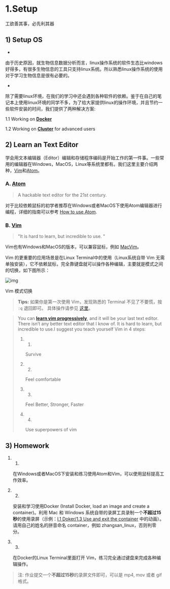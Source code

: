 # 1.Setup



工欲善其事，必先利其器

## 1) Setup OS

- 

  由于历史原因，就生物信息数据分析而言，linux操作系统的软件生态比windows好得多，有很多生物信息的工具只支持linux系统。所以熟悉linux操作系统的使用对于学习生物信息是很有必要的。

- 

  除了需要linux环境，在我们的学习中还会遇到各种软件的依赖。鉴于在自己的笔记本上使用linux环境的同学不多，为了给大家提供linux的操作环境，并且节约一些软件安装的时间，我们提供了两种解决方案:

1.1 Working on [**Docker**](https://book.ncrnalab.org/teaching/part-i.-basic-skills/1.setup/1.1.docker)

1.2 Working on [**Cluster**](https://book.ncrnalab.org/teaching/part-i.-basic-skills/1.setup/1.2-cluster) for advanced users

## 2) Learn an Text Editor

学会用文本编辑器（Editor）编辑和存储程序编码是开始工作的第一件事。一些常用的编辑器在Windows，MacOS，Linux等系统里都有。我们这里主要介绍两种，[Vim](http://www.vim.org/)和[Atom](https://github.com/atom)。

### A. [Atom](https://github.com/atom)

> A hackable text editor for the 21st century. 

对于比较依赖鼠标的初学者推荐在Windows或者MacOS下使用Atom编辑器进行编程，详细的指南可以参考 [How to use Atom](https://www.yinxiang.com/everhub/note/0cdbce24-984b-4235-8f48-6bcba15d65e3).

### B. [Vim](http://www.vim.org/)

> "It is hard to learn, but incredible to use. "

Vim也有Windows和MacOS的版本，可以兼容鼠标，例如 [MacVim](https://www.vim.org/download.php#mac)。

Vim 的更重要的应用场景是在Linux Terminal中的使用（Linux系统自带 Vim 无需单独安装），它不依赖鼠标，完全靠键盘就可以操作各种编辑，主要就是模式之间的切换，如下图所示：

![img](https://859511096-files.gitbook.io/~/files/v0/b/gitbook-legacy-files/o/assets%2F-LPVsf5VZbQ7h14X29qW%2F-LPVv7obRlTivTDgBNhr%2F-LPVvFZzRDRenIQfTvuk%2Fvim.png?generation=1540298186174501&alt=media)

Vim 模式切换

> **Tips:** 如果你是第一次使用 Vim，发现熟悉的 Terminal 不见了不要慌，按 `:q` 退回即可。 具体操作请参见 [这里](https://www.runoob.com/linux/linux-vim.html)。

> You can [**learn vim progressively**](http://yannesposito.com/Scratch/en/blog/Learn-Vim-Progressively/), and it will be your last text editor. There isn’t any better text editor that I know of. It is hard to learn, but incredible to use.I suggest you teach yourself Vim in 4 steps: 
>
> 1. 1.
>
>    Survive
>
> 2. 2.
>
>    Feel comfortable
>
> 3. 3.
>
>    Feel Better, Stronger, Faster
>
> 4. 4.
>
>    Use superpowers of vim

## 3) Homework

1. 1.

   在Windows或者MacOS下安装和练习使用Atom和Vim，可以使用鼠标提高工作效率。

2. 2.

   安装和学习使用Docker (Install Docker, load an image and create a container)。利用 Mac 和 Windows 系统自带的录屏工具录制一个**不超过15秒**的使用录屏（示例：[I.1 Doker/1.3 Use and exit the container](https://book.ncrnalab.org/teaching/part-i.-basic-skills/1.setup/1.1.docker#1.3-use-and-exit-the-container) 中的动画）。请用自己的姓名的拼音命名 container，例如 zhangsan_linux，否则判零分。

3. 3.

   在Docker的Linux Terminal里面打开 Vim，练习完全通过键盘来完成各种编辑操作。

> 注: 作业提交一个**不超过15秒**的录屏文件即可，可以是 mp4, mov 或者 gif 格式。
